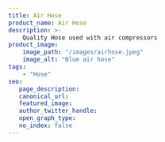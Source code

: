 ```yaml
---
title: Air Hose
product_name: Air Hose
description: >-
    Quality Hose used with air compressors
product_image:
    image_path: "/images/airhose.jpeg"
    image_alt: "Blue air hose"
tags:
    - "Hose"
seo:
   page_description:
   canonical_url:
   featured_image:
   author_twitter_handle:
   open_graph_type:
   no_index: false
---
```

